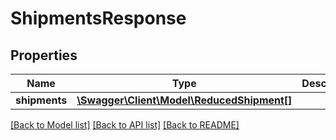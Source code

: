 # ShipmentsResponse

## Properties
Name | Type | Description | Notes
------------ | ------------- | ------------- | -------------
**shipments** | [**\Swagger\Client\Model\ReducedShipment[]**](ReducedShipment.md) |  | 

[[Back to Model list]](../README.md#documentation-for-models) [[Back to API list]](../README.md#documentation-for-api-endpoints) [[Back to README]](../README.md)


